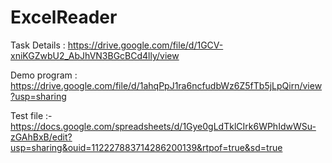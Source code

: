 # ExcelReader

Task Details : https://drive.google.com/file/d/1GCV-xniKGZwbU2_AbJhVN3BGcBCd4lly/view

Demo program : https://drive.google.com/file/d/1ahqPpJ1ra6ncfudbWz6Z5fTb5jLpQirn/view?usp=sharing

Test file :- https://docs.google.com/spreadsheets/d/1Gye0gLdTklCIrk6WPhIdwWSu-zGAhBxB/edit?usp=sharing&ouid=112227883714286200139&rtpof=true&sd=true
